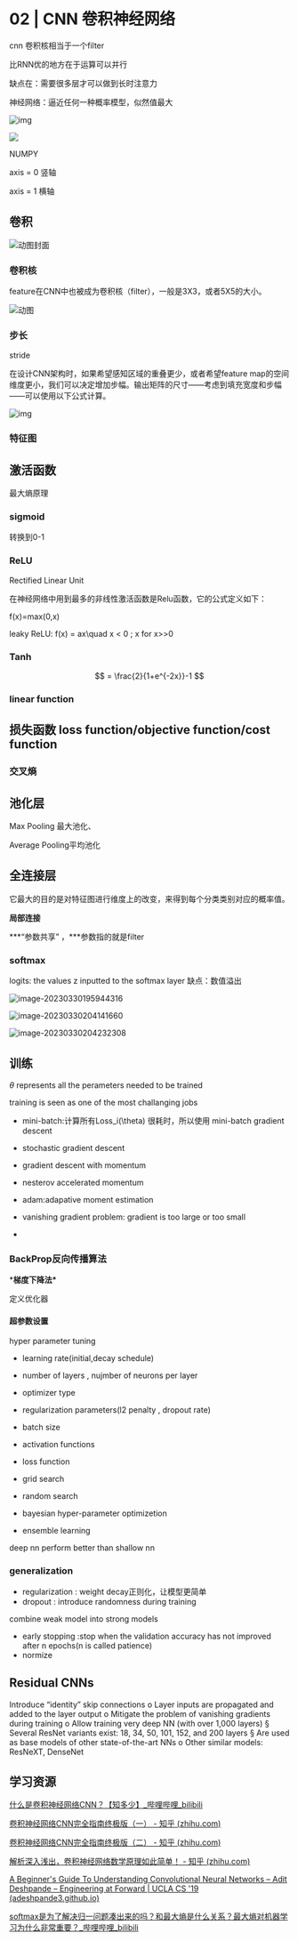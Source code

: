 # 02 | CNN 卷积神经网络



cnn 卷积核相当于一个filter

比RNN优的地方在于运算可以并行

缺点在：需要很多层才可以做到长时注意力


神经网络：逼近任何一种概率模型，似然值最大





![img](https://pic3.zhimg.com/v2-06b66ed455e6f94c1b0530fe5b0c1d4e_r.jpg)

![](https://philfan-pic.oss-cn-beijing.aliyuncs.com/img/20240912164054.png)



NUMPY

axis  = 0 竖轴

axis  = 1 横轴



## 卷积

![动图封面](https://pic3.zhimg.com/v2-d7b60413d0a9dbc165c89bb413198176_b.jpg)

### 卷积核

feature在CNN中也被成为卷积核（filter），一般是3X3，或者5X5的大小。

![动图](https://pic2.zhimg.com/v2-3037dc47ea90a241c0f2cb4b4d29e66d_b.webp)



### 步长

 stride

在设计CNN架构时，如果希望感知区域的重叠更少，或者希望feature map的空间维度更小，我们可以决定增加步幅。输出矩阵的尺寸——考虑到填充宽度和步幅——可以使用以下公式计算。

![img](https://pic2.zhimg.com/80/v2-9d3cf1f4e2c8c02306847eb7fb0829d5_1440w.webp)

###  特征图



## 激活函数

最大熵原理

### sigmoid

转换到0-1

### ReLU

Rectified Linear Unit

在神经网络中用到最多的非线性激活函数是Relu函数，它的公式定义如下：

f(x)=max(0,x)

leaky ReLU: 
f(x) = ax\quad x < 0 ; x for x>>0
### Tanh

$$
 = \frac{2}{1+e^{-2x}}-1
$$
### linear function

## 损失函数 loss function/objective function/cost function


### 交叉熵




## 池化层

Max Pooling 最大池化、

Average Pooling平均池化

## 全连接层



它最大的目的是对特征图进行维度上的改变，来得到每个分类类别对应的概率值。

**局部连接**

***“参数共享” ，\***参数指的就是filter

### softmax

logits: the values z inputted to the softmax layer 
缺点：数值溢出

![image-20230330195944316](https://philfan-pic.oss-cn-beijing.aliyuncs.com/img/image-20230330195944316.png)

![image-20230330204141660](https://philfan-pic.oss-cn-beijing.aliyuncs.com/img/image-20230330204141660.png)





![image-20230330204232308](https://philfan-pic.oss-cn-beijing.aliyuncs.com/img/image-20230330204232308.png)




## 训练 

$\theta$ represents all the perameters needed to be trained


training is seen as one of the most challanging jobs




- mini-batch:计算所有Loss_i(\theta) 很耗时，所以使用 mini-batch gradient descent
- stochastic gradient descent 
- gradient descent with momentum
- nesterov accelerated momentum
- adam:adapative moment estimation 

- vanishing gradient problem: gradient is too large or too small
- 

### BackProp反向传播算法

***梯度下降法\***


定义优化器
#### 超参数设置

hyper parameter tuning

- learning rate(initial,decay schedule)
- number of layers , nujmber of neurons per layer
- optimizer type
- regularization parameters(l2 penalty , dropout rate)
- batch size
- activation functions
- loss function


- grid search
- random search
- bayesian hyper-parameter optimizetion
- ensemble learning


deep nn perform better than shallow nn



### generalization
- regularization : weight decay正则化，让模型更简单
- dropout : introduce randomness during training 


combine weak model into strong models

- early stopping :stop when the validation accuracy has not improved after n epochs(n is called patience)
- normize


## Residual CNNs
Introduce “identity” skip connections
o Layer inputs are propagated and added to the layer output
o Mitigate the problem of vanishing gradients during training
o Allow training very deep NN (with over 1,000 layers)
§ Several ResNet variants exist: 18, 34, 50, 101, 152, and 200
layers
§ Are used as base models of other state-of-the-art NNs
o Other similar models: ResNeXT, DenseNet

## 学习资源

[什么是卷积神经网络CNN？【知多少】_哔哩哔哩_bilibili](https://www.bilibili.com/video/BV1oa411c7mS/?spm_id_from=333.788.recommend_more_video.0)

[卷积神经网络CNN完全指南终极版（一） - 知乎 (zhihu.com)](https://zhuanlan.zhihu.com/p/27908027?utm_campaign=shareopn&utm_medium=social&utm_oi=663017087136567296&utm_psn=1624746179111223296&utm_source=wechat_session)

[卷积神经网络CNN完全指南终极版（二） - 知乎 (zhihu.com)](https://zhuanlan.zhihu.com/p/28173972)

[解析深入浅出，卷积神经网络数学原理如此简单！ - 知乎 (zhihu.com)](https://zhuanlan.zhihu.com/p/434701372?utm_campaign=shareopn&utm_medium=social&utm_oi=663017087136567296&utm_psn=1624746960014966784&utm_source=wechat_session)

[A Beginner's Guide To Understanding Convolutional Neural Networks – Adit Deshpande – Engineering at Forward | UCLA CS '19 (adeshpande3.github.io)](https://adeshpande3.github.io/A-Beginner's-Guide-To-Understanding-Convolutional-Neural-Networks/)

[softmax是为了解决归一问题凑出来的吗？和最大熵是什么关系？最大熵对机器学习为什么非常重要？_哔哩哔哩_bilibili](https://www.bilibili.com/video/BV1cP4y1t7cP/?spm_id_from=333.788&vd_source=c22bb8d123dbc6430c3057dc8d2701b4)